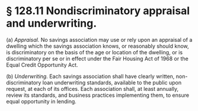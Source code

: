 # § 128.11   Nondiscriminatory appraisal and underwriting.

(a) *Appraisal.* No savings association may use or rely upon an appraisal of a dwelling which the savings association knows, or reasonably should know, is discriminatory on the basis of the age or location of the dwelling, or is discriminatory per se or in effect under the Fair Housing Act of 1968 or the Equal Credit Opportunity Act.


(b) *Underwriting.* Each savings association shall have clearly written, non-discriminatory loan underwriting standards, available to the public upon request, at each of its offices. Each association shall, at least annually, review its standards, and business practices implementing them, to ensure equal opportunity in lending.


